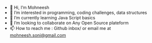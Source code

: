 - 👋 Hi, I’m Mohneesh 
- 👀 I’m interested in programming, coding challenges, data structures
- 🌱 I’m currently learning Java Script basics
- 💞️ I’m looking to collaborate on Any Open Source plateform
- 📫 How to reach me : Github inbox/ or email me at mohneesh.soni@gmail.com

<!---
mohneeshsoni/mohneeshsoni is a ✨ special ✨ repository because its `README.md` (this file) appears on your GitHub profile.
You can click the Preview link to take a look at your changes.
--->
